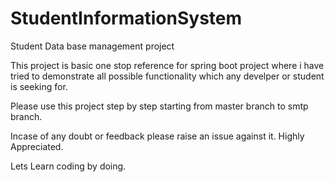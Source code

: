 # StudentInformationSystem
Student Data base management project

This project is basic one stop reference for spring boot project where i have tried to demonstrate all possible functionality which any develper or student is seeking for.

Please use this project step by step starting from master branch to smtp branch.

Incase of any doubt or feedback please raise an issue against it. Highly Appreciated. 

Lets Learn coding by doing.
